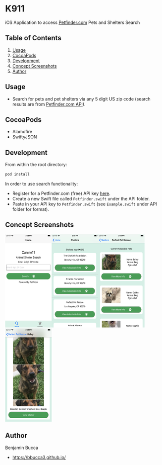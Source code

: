 # K911

iOS Application to access [Petfinder.com](https://www.petfinder.com/) Pets and Shelters Search

## Table of Contents

1. [Usage](#Usage)
1. [CocoaPods](#CocoaPods)
1. [Development](#Development)
1. [Concept Screenshots](#concept-screenshots)
1. [Author](#Author)

## Usage

- Search for pets and pet shelters via any 5 digit US zip code (search results are from [Petfinder.com API](https://www.petfinder.com/developers/api-docs)).

## CocoaPods

- Alamofire
- SwiftyJSON

## Development

From within the root directory:

```sh
pod install
```

In order to use search functionality:

- Register for a Petfinder.com (free) API key [here](https://www.petfinder.com/developers/api-key).
- Create a new Swift file called `Petfinder.swift` under the API folder.
- Paste in your API key to `Petfinder.swift` (see `Example.swift` under API folder for format).

## Concept Screenshots

<img src="https://github.com/bbucca3/Canine11/blob/master/screenshots/HomeScreen1.png" width="150" height="300" alt="Home Screen"><img src="https://github.com/bbucca3/Canine11/blob/master/screenshots/SheltersScreen1.png" width="150" height="300" alt="Shelters Search Results Screen"><img src="https://github.com/bbucca3/Canine11/blob/master/screenshots/PetsScreen1.png" width="150" height="300" alt="Pets Screen"><img src="https://github.com/bbucca3/Canine11/blob/master/screenshots/PetDetailScreen1.png" width="150" height="300" alt="Pet Details Screen">

## Author

Benjamin Bucca

- https://bbucca3.github.io/
